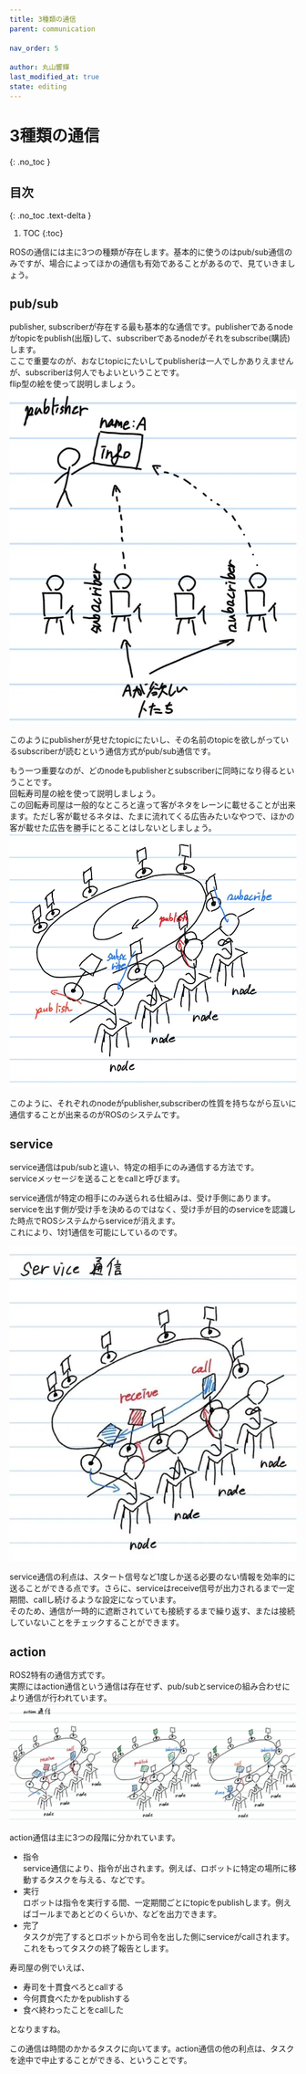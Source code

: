 ```yaml
---
title: 3種類の通信
parent: communication

nav_order: 5

author: 丸山響輝
last_modified_at: true
state: editing
---
```


# **3種類の通信**
{: .no_toc }

## 目次
{: .no_toc .text-delta }

1. TOC
{:toc}

ROSの通信には主に3つの種類が存在します。基本的に使うのはpub/sub通信のみですが、場合によってほかの通信も有効であることがあるので、見ていきましょう。

## pub/sub
publisher, subscriberが存在する最も基本的な通信です。publisherであるnodeがtopicをpublish(出版)して、subscriberであるnodeがそれをsubscribe(購読)します。  
ここで重要なのが、おなじtopicにたいしてpublisherは一人でしかありえませんが、subscriberは何人でもよいということです。  
flip型の絵を使って説明しましょう。  
![flip](imgs/005_flip.png)  

このようにpublisherが見せたtopicにたいし、その名前のtopicを欲しがっているsubscriberが読むという通信方式がpub/sub通信です。  

もう一つ重要なのが、どのnodeもpublisherとsubscriberに同時になり得るということです。  
回転寿司屋の絵を使って説明しましょう。  
この回転寿司屋は一般的なところと違って客がネタをレーンに載せることが出来ます。ただし客が載せるネタは、たまに流れてくる広告みたいなやつで、ほかの客が載せた広告を勝手にとることはしないとしましょう。  
![sushi](imgs/005_sushi.png)  

このように、それぞれのnodeがpublisher,subscriberの性質を持ちながら互いに通信することが出来るのがROSのシステムです。

## service
service通信はpub/subと違い、特定の相手にのみ通信する方法です。  
serviceメッセージを送ることをcallと呼びます。  

service通信が特定の相手にのみ送られる仕組みは、受け手側にあります。serviceを出す側が受け手を決めるのではなく、受け手が目的のserviceを認識した時点でROSシステムからserviceが消えます。  
これにより、1対1通信を可能にしているのです。  

![service](imgs/005_sushi_service.png)  

service通信の利点は、スタート信号など1度しか送る必要のない情報を効率的に送ることができる点です。さらに、serviceはreceive信号が出力されるまで一定期間、callし続けるような設定になっています。  
そのため、通信が一時的に遮断されていても接続するまで繰り返す、または接続していないことをチェックすることができます。  

## action
ROS2特有の通信方式です。  
実際にはaction通信という通信は存在せず、pub/subとserviceの組み合わせにより通信が行われています。   
![action](imgs/005_sushi_action.png)  

action通信は主に3つの段階に分かれています。  

- 指令  
service通信により、指令が出されます。例えば、ロボットに特定の場所に移動するタスクを与える、などです。  
- 実行  
ロボットは指令を実行する間、一定期間ごとにtopicをpublishします。例えばゴールまであとどのくらいか、などを出力できます。  
- 完了  
タスクが完了するとロボットから司令を出した側にserviceがcallされます。これをもってタスクの終了報告とします。  

寿司屋の例でいえば、
- 寿司を十貫食べろとcallする
- 今何貫食べたかをpublishする
- 食べ終わったことをcallした  

となりますね。  

この通信は時間のかかるタスクに向いてます。action通信の他の利点は、タスクを途中で中止することができる、ということです。   


